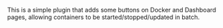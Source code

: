 This is a simple plugin that adds some buttons on Docker and Dashboard pages, allowing containers to be started/stopped/updated in batch.